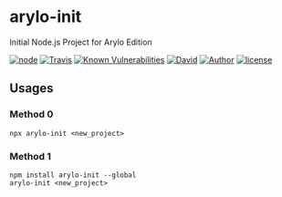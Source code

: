 # arylo-init

Initial Node.js Project for Arylo Edition

[![node][NPM_URL]][NPM_HREF]
[![Travis][TRAVIS_URL]][TRAVIS_HREF]
[![Known Vulnerabilities][SNYK_URL]][SNYK_HREF]
[![David][DAVID_URL]][DAVID_HREF]
[![Author][AUTHOR_URL]][AUTHOR_HREF]
[![license][LICENSE_URL]][LICENSE_HREF]

## Usages

### Method 0

```shell
npx arylo-init <new_project>
```

### Method 1

```shell
npm install arylo-init --global
arylo-init <new_project>
```

[NPM_URL]: https://img.shields.io/node/v/arylo-init.svg?style=flat-square&maxAge=5
[NPM_HREF]: https://www.npmjs.com/package/arylo-init
[TRAVIS_URL]: https://img.shields.io/travis/Arylo/npm-project-init.svg?style=flat-square&logo=travis&maxAge=5
[TRAVIS_HREF]: https://travis-ci.org/Arylo/npm-project-init
[SNYK_URL]: https://snyk.io/test/github/Arylo/npm-project-init/badge.svg?style=flat-square&maxAge=5
[SNYK_HREF]: https://snyk.io/test/github/Arylo/npm-project-init
[DAVID_URL]: https://img.shields.io/david/Arylo/npm-project-init.svg?style=flat-square&maxAge=5
[DAVID_HREF]: https://github.com/Arylo/npm-project-init
[AUTHOR_URL]: https://img.shields.io/badge/Author-AryloYeung-blue.svg?style=flat-square&maxAge=7200
[AUTHOR_HREF]: https://github.com/arylo
[LICENSE_URL]: https://img.shields.io/github/license/Arylo/npm-project-init.svg?style=flat-square&maxAge=7200
[LICENSE_HREF]: https://opensource.org/licenses/MIT